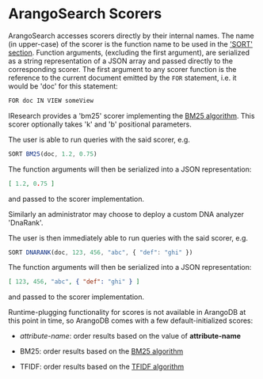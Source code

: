 ArangoSearch Scorers
====================

ArangoSearch accesses scorers directly by their internal names. The
name (in upper-case) of the scorer is the function name to be used in the
['SORT' section](../../../AQL/Views/ArangoSearch/index.html#arangosearch-sort).
Function arguments, (excluding the first argument), are serialized as a
string representation of a JSON array and passed directly to the corresponding
scorer. The first argument to any scorer function is the reference to the 
current document emitted by the `FOR` statement, i.e. it would be 'doc' for this
statement:

```js
FOR doc IN VIEW someView
```

IResearch provides a 'bm25' scorer implementing the
[BM25 algorithm](https://en.wikipedia.org/wiki/Okapi_BM25). This scorer
optionally takes 'k' and 'b' positional parameters.

The user is able to run queries with the said scorer, e.g.

```js
SORT BM25(doc, 1.2, 0.75)
```

The function arguments will then be serialized into a JSON representation:

```json
[ 1.2, 0.75 ]
```

and passed to the scorer implementation.

Similarly an administrator may choose to deploy a custom DNA analyzer 'DnaRank'.

The user is then immediately able to run queries with the said scorer, e.g.

```js
SORT DNARANK(doc, 123, 456, "abc", { "def": "ghi" })
```

The function arguments will then be serialized into a JSON representation:

```json
[ 123, 456, "abc", { "def": "ghi" } ]
```

and passed to the scorer implementation.

Runtime-plugging functionality for scores is not available in ArangoDB at this
point in time, so ArangoDB comes with a few default-initialized scores:

- *attribute-name*: order results based on the value of **attribute-name**

- BM25: order results based on the [BM25 algorithm](https://en.wikipedia.org/wiki/Okapi_BM25)

- TFIDF: order results based on the [TFIDF algorithm](https://en.wikipedia.org/wiki/TF-IDF)
